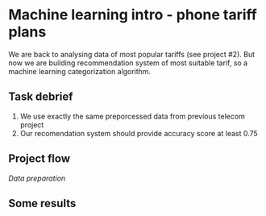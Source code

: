 # Machine learning intro - phone tariff plans

We are back to analysing data of most popular tariffs (see project #2).
But now we are building recommendation system of most suitable tarif, so a machine learning categorization algorithm.

## Task debrief
1. We use exactly the same preporcessed data from previous telecom project
1. Our recomendation system should provide accuracy score at least 0.75

## Project flow
_Data preparation_

## Some results
